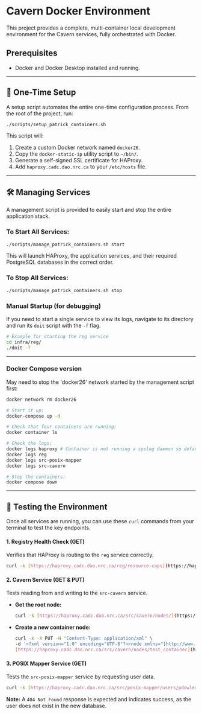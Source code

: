 # Cavern Docker Environment

This project provides a complete, multi-container local development environment for the Cavern services, fully orchestrated with Docker.

## Prerequisites
* Docker and Docker Desktop installed and running.

***

## 🚀 One-Time Setup

A setup script automates the entire one-time configuration process. From the root of the project, run:

```bash
./scripts/setup_patrick_containers.sh
```
This script will:
1.  Create a custom Docker network named `docker26`.
2.  Copy the `docker-static-ip` utility script to `~/bin/`.
3.  Generate a self-signed SSL certificate for HAProxy.
4.  Add `haproxy.cadc.dao.nrc.ca` to your `/etc/hosts` file.

***

## 🛠️ Managing Services

A management script is provided to easily start and stop the entire application stack.

### To Start All Services:
```bash
./scripts/manage_patrick_containers.sh start
```
This will launch HAProxy, the application services, and their required PostgreSQL databases in the correct order.

### To Stop All Services:
```bash
./scripts/manage_patrick_containers.sh stop
```

### Manual Startup (for debugging)
If you need to start a single service to view its logs, navigate to its directory and run its `doit` script with the `-f` flag.
```bash
# Example for starting the reg service
cd infra/reg/
./doit -f
```
***

### Docker Compose version
May need to stop the 'docker26' network started by the management script first:
```bash
docker network rm docker26
```

```bash
# Start it up:
docker-compose up -d

# Check that four containers are running:
docker container ls

# Check the logs:
docker logs haproxy # Container is not running a syslog daemon so default logs to /dev/log are not showing
docker logs reg
docker logs src-posix-mapper
docker logs src-cavern

# Stop the containers:
docker compose down
```

***

## 🧪 Testing the Environment
Once all services are running, you can use these `curl` commands from your terminal to test the key endpoints.

#### 1. Registry Health Check (GET)
Verifies that HAProxy is routing to the `reg` service correctly.
```bash
curl -k [https://haproxy.cadc.dao.nrc.ca/reg/resource-caps](https://haproxy.cadc.dao.nrc.ca/reg/resource-caps)
```
#### 2. Cavern Service (GET & PUT)
Tests reading from and writing to the `src-cavern` service.

* **Get the root node:**
    ```bash
    curl -k [https://haproxy.cadc.dao.nrc.ca/src/cavern/nodes/](https://haproxy.cadc.dao.nrc.ca/src/cavern/nodes/)
    ```

* **Create a new container node:**
    ```bash
    curl -k -X PUT -H "Content-Type: application/xml" \
    -d '<?xml version="1.0" encoding="UTF-8"?><node xmlns="[http://www.ivoa.net/xml/VOSpace/v2.0](http://www.ivoa.net/xml/VOSpace/v2.0)" xsi:type="vs:ContainerNode" xmlns:xsi="[http://www.w3.org/2001/XMLSchema-instance](http://www.w3.org/2001/XMLSchema-instance)" xmlns:vs="[http://www.ivoa.net/xml/VOSpace/v2.0](http://www.ivoa.net/xml/VOSpace/v2.0)"/>' \
    [https://haproxy.cadc.dao.nrc.ca/src/cavern/nodes/test_container](https://haproxy.cadc.dao.nrc.ca/src/cavern/nodes/test_container)
    ```

#### 3. POSIX Mapper Service (GET)
Tests the `src-posix-mapper` service by requesting user data.
```bash
curl -k [https://haproxy.cadc.dao.nrc.ca/src/posix-mapper/users/pdowler](https://haproxy.cadc.dao.nrc.ca/src/posix-mapper/users/pdowler)
```
**Note:** A `404 Not Found` response is expected and indicates success, as the user does not exist in the new database.
